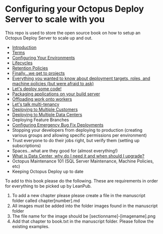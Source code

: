 # Configuring your Octopus Deploy Server to scale with you
This repo is used to store the open source book on how to setup an Octopus Deploy Server to scale up and out.  

- [Introduction](manuscript/Introduction.md)
- [Terms](manuscript/Terms.md)
- [Configuring Your Environments](manuscript/Environments.md)
- [Lifecycles](manuscript/Lifecycles.md)
- [Retention Policies](manuscript/RetentionPolicies.md)
- [Finally...we get to projects](manuscript/Projects.md)
- [Everything you wanted to know about deployment targets, roles, and machine policies (but were afraid to ask)](manuscript/DeploymentTargets.md)
- [Let's deploy some code!](manuscript/Releases.md)
- [Packaging applications on your build server](manuscript/packagingapplications.md)
- [Offloading work onto workers](manuscript/workers.md)
- [Let's talk multi-tenancy](manuscript/MultiTenancyIntro.md)
- [Deploying to Multiple Customers](manuscript/MultiTenancyApps.md)
- [Deploying to Multiple Data Centers](manuscript/MultiDataCenter.md)
- Deploying Feature Branches
- [Configuring Emergency Bug Fix Deployments](manuscript/EmergencyBugFixes.md)
- Stopping your developers from deploying to production (creating various groups and allowing specific permissions per environment)
- Trust everyone to do their jobs right, but verify them (setting up subscriptions)
- Spaces...what are they good for (almost everything!)
- [What is Data Center, why do I need it and when should I upgrade?](manuscript/DataCenter.md)
- Octopus Maintenance 101 (SQL Server Maintenance, Machine Policies, etc)
- Keeping Octopus Deploy up to date

To add to this book please do the following.  These are requirements in order for everything to be picked up by LeanPub.

1) To add a new chapter please please create a file in the manuscript folder called chapter[number].md
2) All images must be added into the folder images found in the manuscript folder
3) The file name for the image should be [sectionname]-[imagename].png
4) Add that chapter to book.txt in the manuscript folder.  Please follow the existing examples. 